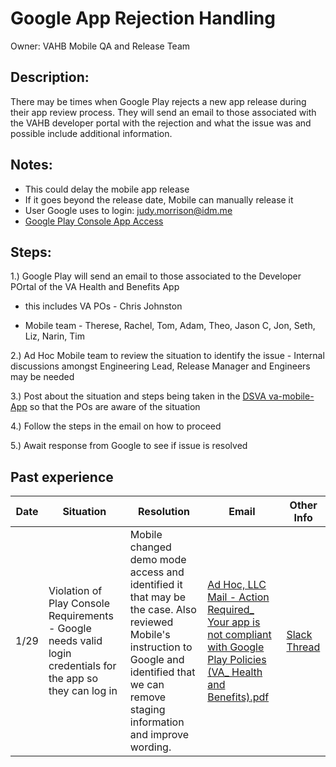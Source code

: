 # Google App Rejection Handling
Owner: VAHB Mobile QA and Release Team 

## Description: 
There may be times when Google Play rejects a new app release during their app review process. They will send an email to those associated with the VAHB developer portal with the rejection and what the issue was and possible include additional information. 

## Notes: 
 - This could delay the mobile app release 
 - If it goes beyond the release date, Mobile can manually release it
 - User Google uses to login: judy.morrison@idm.me
 - [Google Play Console App Access](https://play.google.com/console/u/0/developers/7507611851470273082/app/4974294731909201030/app-content/testing-credentials)

## Steps: 
 1.) Google Play will send an email to those associated to the Developer POrtal of the VA Health and Benefits App 
    
   - this includes VA POs - Chris Johnston
     
   - Mobile team - Therese, Rachel, Tom, Adam, Theo, Jason C, Jon, Seth, Liz, Narin, Tim 
 
 2.) Ad Hoc Mobile team to review the situation to identify the issue 
     - Internal discussions amongst Engineering Lead, Release Manager and Engineers may be needed
    
 3.) Post about the situation and steps being taken in the [DSVA va-mobile-App](https://dsva.slack.com/archives/C018V2JCWRJ) so that the POs are aware of the situation 
 
 4.) Follow the steps in the email on how to proceed 
 
 5.) Await response from Google to see if issue is resolved 
 


## Past experience
| Date | Situation | Resolution | Email | Other Info | 
| ---- | --------- | ---------- | ----- | ---------- | 
| 1/29 | Violation of Play Console Requirements - Google needs valid login credentials for the app so they can log in | Mobile changed demo mode access and identified it that may be the case. Also reviewed Mobile's instruction to Google and identified that we can remove staging information and improve wording. |[Ad Hoc, LLC Mail - Action Required_ Your app is not compliant with Google Play Policies (VA_ Health and Benefits).pdf](https://github.com/department-of-veterans-affairs/va.gov-team/files/14098841/Ad.Hoc.LLC.Mail.-.Action.Required_.Your.app.is.not.compliant.with.Google.Play.Policies.VA_.Health.and.Benefits.pdf) | [Slack Thread](https://adhoc.slack.com/archives/C02N65QRRB7/p1706534935919649) |  
